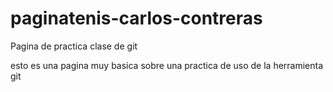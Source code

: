 # paginatenis-carlos-contreras
Pagina de practica clase de git

esto es una pagina muy basica sobre una practica de uso de la herramienta git
